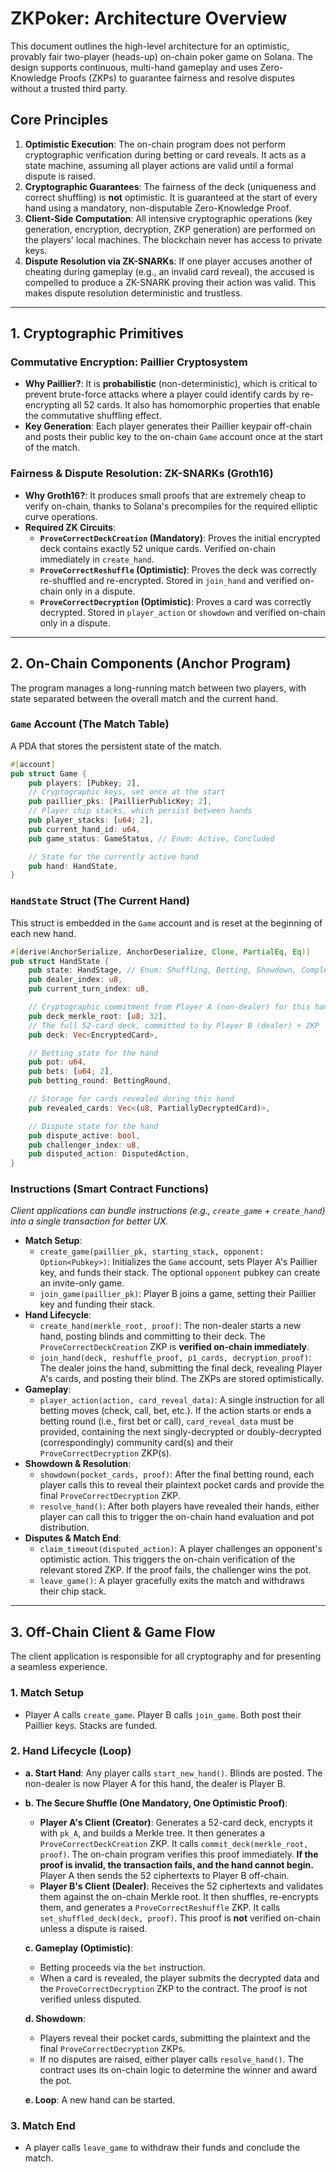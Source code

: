 # ZKPoker: Architecture Overview

This document outlines the high-level architecture for an optimistic, provably fair two-player (heads-up) on-chain poker game on Solana. The design supports continuous, multi-hand gameplay and uses Zero-Knowledge Proofs (ZKPs) to guarantee fairness and resolve disputes without a trusted third party.

## Core Principles

1.  **Optimistic Execution**: The on-chain program does not perform cryptographic verification during betting or card reveals. It acts as a state machine, assuming all player actions are valid until a formal dispute is raised.
2.  **Cryptographic Guarantees**: The fairness of the deck (uniqueness and correct shuffling) is **not** optimistic. It is guaranteed at the start of every hand using a mandatory, non-disputable Zero-Knowledge Proof.
3.  **Client-Side Computation**: All intensive cryptographic operations (key generation, encryption, decryption, ZKP generation) are performed on the players' local machines. The blockchain never has access to private keys.
4.  **Dispute Resolution via ZK-SNARKs**: If one player accuses another of cheating during gameplay (e.g., an invalid card reveal), the accused is compelled to produce a ZK-SNARK proving their action was valid. This makes dispute resolution deterministic and trustless.

---

## 1. Cryptographic Primitives

### Commutative Encryption: Paillier Cryptosystem

-   **Why Paillier?**: It is **probabilistic** (non-deterministic), which is critical to prevent brute-force attacks where a player could identify cards by re-encrypting all 52 cards. It also has homomorphic properties that enable the commutative shuffling effect.
-   **Key Generation**: Each player generates their Paillier keypair off-chain and posts their public key to the on-chain `Game` account once at the start of the match.

### Fairness & Dispute Resolution: ZK-SNARKs (Groth16)

-   **Why Groth16?**: It produces small proofs that are extremely cheap to verify on-chain, thanks to Solana's precompiles for the required elliptic curve operations.
-   **Required ZK Circuits**:
    -   **`ProveCorrectDeckCreation` (Mandatory)**: Proves the initial encrypted deck contains exactly 52 unique cards. Verified on-chain immediately in `create_hand`.
    -   **`ProveCorrectReshuffle` (Optimistic)**: Proves the deck was correctly re-shuffled and re-encrypted. Stored in `join_hand` and verified on-chain only in a dispute.
    -   **`ProveCorrectDecryption` (Optimistic)**: Proves a card was correctly decrypted. Stored in `player_action` or `showdown` and verified on-chain only in a dispute.

---

## 2. On-Chain Components (Anchor Program)

The program manages a long-running match between two players, with state separated between the overall match and the current hand.

### `Game` Account (The Match Table)

A PDA that stores the persistent state of the match.

```rust
#[account]
pub struct Game {
    pub players: [Pubkey; 2],
    // Cryptographic keys, set once at the start
    pub paillier_pks: [PaillierPublicKey; 2],
    // Player chip stacks, which persist between hands
    pub player_stacks: [u64; 2],
    pub current_hand_id: u64,
    pub game_status: GameStatus, // Enum: Active, Concluded

    // State for the currently active hand
    pub hand: HandState,
}
```

### `HandState` Struct (The Current Hand)

This struct is embedded in the `Game` account and is reset at the beginning of each new hand.

```rust
#[derive(AnchorSerialize, AnchorDeserialize, Clone, PartialEq, Eq)]
pub struct HandState {
    pub state: HandStage, // Enum: Shuffling, Betting, Showdown, Complete, Dispute
    pub dealer_index: u8,
    pub current_turn_index: u8,

    // Cryptographic commitment from Player A (non-dealer) for this hand's deck
    pub deck_merkle_root: [u8; 32],
    // The full 52-card deck, committed to by Player B (dealer) + ZKP
    pub deck: Vec<EncryptedCard>,

    // Betting state for the hand
    pub pot: u64,
    pub bets: [u64; 2],
    pub betting_round: BettingRound,

    // Storage for cards revealed during this hand
    pub revealed_cards: Vec<(u8, PartiallyDecryptedCard)>,

    // Dispute state for the hand
    pub dispute_active: bool,
    pub challenger_index: u8,
    pub disputed_action: DisputedAction,
}
```

### Instructions (Smart Contract Functions)

*Client applications can bundle instructions (e.g., `create_game` + `create_hand`) into a single transaction for better UX.*

-   **Match Setup**:
    -   `create_game(paillier_pk, starting_stack, opponent: Option<Pubkey>)`: Initializes the `Game` account, sets Player A's Paillier key, and funds their stack. The optional `opponent` pubkey can create an invite-only game.
    -   `join_game(paillier_pk)`: Player B joins a game, setting their Paillier key and funding their stack.
-   **Hand Lifecycle**:
    -   `create_hand(merkle_root, proof)`: The non-dealer starts a new hand, posting blinds and committing to their deck. The `ProveCorrectDeckCreation` ZKP is **verified on-chain immediately**.
    -   `join_hand(deck, reshuffle_proof, p1_cards, decryption_proof)`: The dealer joins the hand, submitting the final deck, revealing Player A's cards, and posting their blind. The ZKPs are stored optimistically.
-   **Gameplay**:
    -   `player_action(action, card_reveal_data)`: A single instruction for all betting moves (check, call, bet, etc.). If the action starts or ends a betting round (i.e., first bet or call), `card_reveal_data` must be provided, containing the next singly-decrypted or doubly-decrypted (correspondingly) community card(s) and their `ProveCorrectDecryption` ZKP(s).
-   **Showdown & Resolution**:
    -   `showdown(pocket_cards, proof)`: After the final betting round, each player calls this to reveal their plaintext pocket cards and provide the final `ProveCorrectDecryption` ZKP.
    -   `resolve_hand()`: After both players have revealed their hands, either player can call this to trigger the on-chain hand evaluation and pot distribution.
-   **Disputes & Match End**:
    -   `claim_timeout(disputed_action)`: A player challenges an opponent's optimistic action. This triggers the on-chain verification of the relevant stored ZKP. If the proof fails, the challenger wins the pot.
    -   `leave_game()`: A player gracefully exits the match and withdraws their chip stack.

---

## 3. Off-Chain Client & Game Flow

The client application is responsible for all cryptography and for presenting a seamless experience.

### 1. Match Setup
-   Player A calls `create_game`. Player B calls `join_game`. Both post their Paillier keys. Stacks are funded.

### 2. Hand Lifecycle (Loop)
-   **a. Start Hand**: Any player calls `start_new_hand()`. Blinds are posted. The non-dealer is now Player A for this hand, the dealer is Player B.

-   **b. The Secure Shuffle (One Mandatory, One Optimistic Proof)**:
    -   **Player A's Client (Creator)**: Generates a 52-card deck, encrypts it with `pk_A`, and builds a Merkle tree. It then generates a `ProveCorrectDeckCreation` ZKP. It calls `commit_deck(merkle_root, proof)`. The on-chain program verifies this proof immediately. **If the proof is invalid, the transaction fails, and the hand cannot begin.** Player A then sends the 52 ciphertexts to Player B off-chain.
    -   **Player B's Client (Dealer)**: Receives the 52 ciphertexts and validates them against the on-chain Merkle root. It then shuffles, re-encrypts them, and generates a `ProveCorrectReshuffle` ZKP. It calls `set_shuffled_deck(deck, proof)`. This proof is **not** verified on-chain unless a dispute is raised.

    **c. Gameplay (Optimistic)**:
    -   Betting proceeds via the `bet` instruction.
    -   When a card is revealed, the player submits the decrypted data and the `ProveCorrectDecryption` ZKP to the contract. The proof is not verified unless disputed.

    **d. Showdown**:
    -   Players reveal their pocket cards, submitting the plaintext and the final `ProveCorrectDecryption` ZKPs.
    -   If no disputes are raised, either player calls `resolve_hand()`. The contract uses its on-chain logic to determine the winner and award the pot.

    **e. Loop**: A new hand can be started.

### 3. Match End
-   A player calls `leave_game` to withdraw their funds and conclude the match.